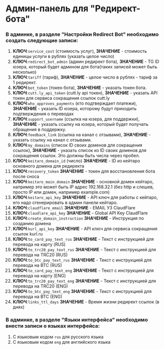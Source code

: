 # Админ-панель для "Редирект-бота"

### В админке, в разделе "Настройки Redirect Bot" необходимо создать следующие записи:
1. **КЛЮЧ**:```service_cost``` (стоимость услуг), **ЗНАЧЕНИЕ** - стоимость единицы услуги в рублях (указать целое число)
2. **КЛЮЧ**:```redirect_bot_admin``` (админ редирект бота), **ЗНАЧЕНИЕ** - TG ID юзера, который будет админом для бота(таких записей может быть несколько)
3. **КЛЮЧ**:```tariff``` (тариф), **ЗНАЧЕНИЕ** - целое число в рублях - тариф за 1 редирект.
4. **КЛЮЧ**:```bot_token``` (токен бота), **ЗНАЧЕНИЕ** - указать токен бота.
5. **КЛЮЧ**:```cutt.ly_api_token``` (cutt.ly api токен), **ЗНАЧЕНИЕ** - указать API токен для сервиса сокращения ссылок cutt.ly
6. **КЛЮЧ**:```who_approves_payments``` (кто подтверждает платежи), **ЗНАЧЕНИЕ** - указать ID юзера, которому будут приходить подтверждения о переводах
7. **КЛЮЧ**:```support_username``` (ссылка на юзера, для поддержки), **ЗНАЧЕНИЕ** - указать ссылку на юзера, который будет получать обращения в поддержку.
8. **КЛЮЧ**:```feedback_link``` (ссылка на канал с отзывами), **ЗНАЧЕНИЕ** - указать ссылку на канал с отзывами.
9. **КЛЮЧ**:```my_domains``` (список ID своих доменов для сокращения ссылок), **ЗНАЧЕНИЕ** - указать список из ID своих доменов для сокращения ссылок. Это должны быть числа через пробел.
10. **КЛЮЧ**:```keitaro_domain_id``` (число) **ЗНАЧЕНИЕ** - ID из кейтаро основного домена для редиректа 
11. **КЛЮЧ**:```recovery_token``` **ЗНАЧЕНИЕ** - токен для восстановления бота после сноса
12. **КЛЮЧ**:```keitaro_main_domain``` **ЗНАЧЕНИЕ** - основной домен кейтаро, например это может быть IP адрес 192.168.32.1 (без http и слешев, просто IP или домен, например example.com)
13. **КЛЮЧ**:```keitaro_api_key``` **ЗНАЧЕНИЕ** - API ключ для работы с кейтаро, его надо сгенерировать в админ панели кейтаро.
14. **КЛЮЧ**:```claudflare_email``` **ЗНАЧЕНИЕ** - EMAIL УЗ ClaudFlare
15. **КЛЮЧ**:```claudlare_api_key``` **ЗНАЧЕНИЕ** - Global API Key ClaudFlare
16. **КЛЮЧ**:```create_domain_instruction``` **ЗНАЧЕНИЕ** - Инструкция по созданию домена
17. **КЛЮЧ**:```kurl_api_key``` **ЗНАЧЕНИЕ** - API ключ для сервиса сокращения ссылок kurl.ru
18. **КЛЮЧ**:```to_card_pay_text_rus``` **ЗНАЧЕНИЕ** - Текст с инструкцией для перевода на карту (RUS)
19. **КЛЮЧ**:```to_trc20_pay_text_rus``` **ЗНАЧЕНИЕ** - Текст с инструкцией для перевода на TRC20 (RUS)
20. **КЛЮЧ**:```to_btc_pay_text_rus``` **ЗНАЧЕНИЕ** - Текст с инструкцией для перевода на BTC (RUS)
21. **КЛЮЧ**:```to_card_pay_text_eng``` **ЗНАЧЕНИЕ** - Текст с инструкцией для перевода на карту (ENG)
22. **КЛЮЧ**:```to_trc20_pay_text_eng``` **ЗНАЧЕНИЕ** - Текст с инструкцией для перевода на TRC20 (ENG)
23. **КЛЮЧ**:```to_btc_pay_text_eng``` **ЗНАЧЕНИЕ** - Текст с инструкцией для перевода на BTC (ENG)
23. **КЛЮЧ**:```links_ttl_days``` **ЗНАЧЕНИЕ** - Время жизни редирект ссылок (в днях)

### В админке, в разделе "Языки интерфейса" необходимо внести записи о языках интерфейса:
1. С языковым кодом `rus` для русского языка
2. С языковым кодом `eng` для английского языка